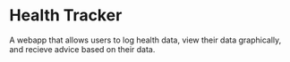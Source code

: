# Health Tracker
 A webapp that allows users to log health data, view their data graphically, and recieve advice based on their data.

